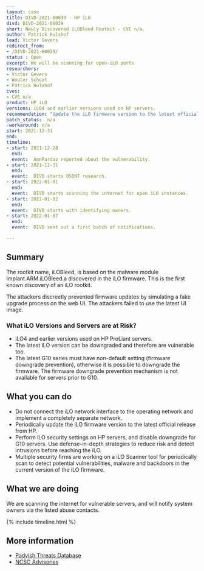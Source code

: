 ```yaml
---
layout: case
title: DIVD-2021-00039 - HP iLO
divd: DIVD-2021-00039
short: Newly Discovered iLOBleed Rootkit - CVE n/a.
author: Patrick Hulshof
lead: Victor Gevers
redirect_from:
- /DIVD-2021-00039/
status : Open
excerpt: We will be scanning for open-iLO ports
researchers:
- Victor Gevers
- Wouter Schoot
- Patrick Hulshof
cves:
- CVE n/a
product: HP iLO
versions: iLO4 and earlier versions used on HP servers.
recommendation: "Update the iLO firmware version to the latest official release from HP"
patch_status:  n/a
-workaround: n/a
start: 2021-12-31
end:
timeline:
- start: 2021-12-28
  end:
  event:  AmnPardaz reported about the vulnerability.
- start: 2021-12-31
  end:
  event:  DIVD starts OSINT research.
- start: 2022-01-01
  end:
  event:  DIVD starts scanning the internet for open iLO instances.
- start: 2022-01-02
  end:
  event:  DIVD starts with identifying owners.
- start: 2022-01-07
  end:
  event:  DIVD sent out a first batch of notifications.

---
```

## Summary

The rootkit name, iLOBleed, is based on the malware module Implant.ARM.iLOBleed.a discovered in the iLO firmware. This is the first known discovery of an iLO rootkit.

The attackers discreetly prevented firmware updates by simulating a fake upgrade process on the web UI. The attackers failed to use the latest UI image.

### What iLO Versions and Servers are at Risk?

* iLO4 and earlier versions used on HP ProLiant servers.
* The latest iLO version can be downgraded and therefore are vulnerable too.
* The latest G10 series must have non-default setting (firmware downgrade prevention), otherwise it is possible to downgrade the firmware. The firmware downgrade prevention mechanism is not available for servers prior to G10.

## What you can do

* Do not connect the iLO network interface to the operating network and implement a completely separate network.
* Periodically update the iLO firmware version to the latest official release from HP.
* Perform iLO security settings on HP servers, and disable downgrade for G10 servers.
Use defense-in-depth strategies to reduce risk and detect intrusions before reaching the iLO.
* Multiple security firms are working on a iLO Scanner tool for periodically scan to detect potential vulnerabilities, malware and backdoors in the current version of the iLO firmware.

## What we are doing

We are scanning the internet for vulnerable servers, and will notify system owners via the listed abuse contacts.

{% include timeline.html %}

## More information
* [Padvish Threats Database](https://threats.amnpardaz.com/en/2021/12/28/implant-arm-ilobleed-a/)
* [NCSC Advisories](https://advisories.ncsc.nl/advisory?id=NCSC-2022-0006)

